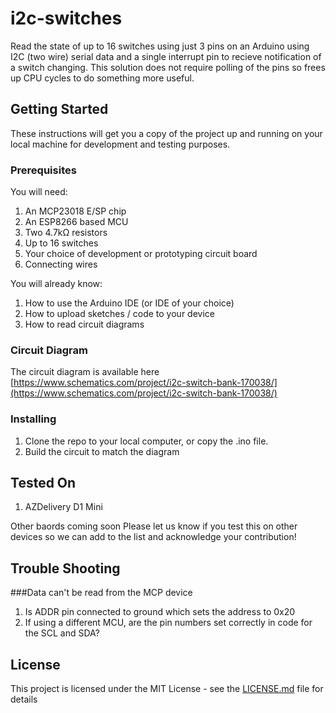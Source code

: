 # i2c-switches
Read the state of up to 16 switches using just 3 pins on an Arduino using I2C (two wire) serial data and a single interrupt pin to recieve notification of a switch changing. This solution does not require polling of the pins so frees up CPU cycles to do something more useful.

## Getting Started

These instructions will get you a copy of the project up and running on your local machine for development and testing purposes.

### Prerequisites

You will need:
1. An MCP23018 E/SP chip
2. An ESP8266 based MCU
3. Two 4.7kΩ resistors
4. Up to 16 switches
5. Your choice of development or prototyping circuit board
6. Connecting wires

You will already know:
1. How to use the Arduino IDE (or IDE of your choice)
2. How to upload sketches / code to your device
3. How to read circuit diagrams

### Circuit Diagram

The circuit diagram is available here 
[https://www.schematics.com/project/i2c-switch-bank-170038/](https://www.schematics.com/project/i2c-switch-bank-170038/)

### Installing

1. Clone the repo to your local computer, or copy the .ino file.
2. Build the circuit to match the diagram

## Tested On

1. AZDelivery D1 Mini

Other baords coming soon
Please let us know if you test this on other devices so we can add to the list and acknowledge your contribution!

## Trouble Shooting

###Data can't be read from the MCP device
1. Is ADDR pin connected to ground which sets the address to 0x20
2. If using a different MCU, are the pin numbers set correctly in code for the SCL and SDA?

## License

This project is licensed under the MIT License - see the [LICENSE.md](LICENSE.md) file for details
